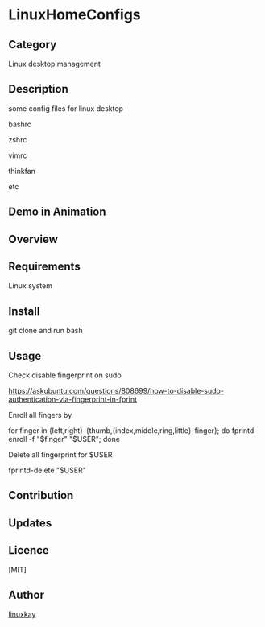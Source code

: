 # LinuxHomeConfigs 

## Category

Linux desktop management

## Description

some config files for linux desktop

bashrc

zshrc

vimrc

thinkfan

etc

## Demo in Animation

## Overview

## Requirements

Linux system

## Install

git clone and run bash

## Usage

Check disable fingerprint on sudo 

https://askubuntu.com/questions/808699/how-to-disable-sudo-authentication-via-fingerprint-in-fprint

Enroll all fingers by 

for finger in {left,right}-{thumb,{index,middle,ring,little}-finger}; do fprintd-enroll -f "$finger" "$USER"; done

Delete all fingerprint for $USER

fprintd-delete "$USER"

## Contribution

## Updates

## Licence
[MIT]

## Author

[linuxkay](https://github.com/linuxkay)
